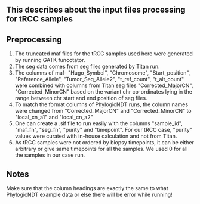 ## This describes about the input files processing for tRCC samples

## Preprocessing

1. The truncated maf files for the tRCC samples used here were generated by running GATK funcotator.
2. The seg data comes from seg files generated by Titan run.
3. The columns of maf- "Hugo_Symbol", "Chromosome", "Start_position", "Reference_Allele", "Tumor_Seq_Allele2", "t_ref_count", "t_alt_count" were combined with columns from Titan seg files "Corrected_MajorCN",	"Corrected_MinorCN" based on the variant chr co-ordinates lying in the range between chr start and end position of seg files.
4. To match the format columns of PhylogicNDT runs, the column names were changed from "Corrected_MajorCN" and	"Corrected_MinorCN" to "local_cn_a1" and "local_cn_a2"
5. One can create a .sif file to run easily with the columns "sample_id", "maf_fn",  "seg_fn",  "purity" and "timepoint". For our tRCC case, "purity" values were curated with in-house calculation and not from Titan.
6. As tRCC samples were not ordered by biopsy timepoints, it can be either arbitrary or give same timepoints for all the samples. We used 0 for all the samples in our case run.

## Notes

Make sure that the column headings are exactly the same to what PhylogicNDT example data or else there will be error while running!
